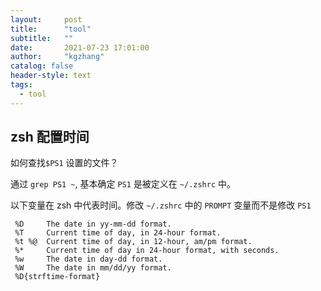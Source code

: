 ```yaml
---
layout:     post
title:      "tool"
subtitle:   ""
date:       2021-07-23 17:01:00
author:     "kgzhang"
catalog: false
header-style: text
tags:
  - tool
---
```


## zsh 配置时间

如何查找`$PS1` 设置的文件？

通过 `grep PS1 ~`, 基本确定 `PS1` 是被定义在 `~/.zshrc` 中。

以下变量在 zsh 中代表时间。修改 `~/.zshrc` 中的 `PROMPT` 变量而不是修改 `PS1`
```
 %D     The date in yy-mm-dd format.
 %T     Current time of day, in 24-hour format.
 %t %@  Current time of day, in 12-hour, am/pm format.
 %*     Current time of day in 24-hour format, with seconds.
 %w     The date in day-dd format.
 %W     The date in mm/dd/yy format.
 %D{strftime-format}
```

